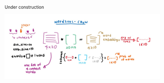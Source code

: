 Under construction

![Model and weights explained](https://github.com/siddarth-c/MachineLearning/blob/master/RNN/word2vec/model_description.jpg)

